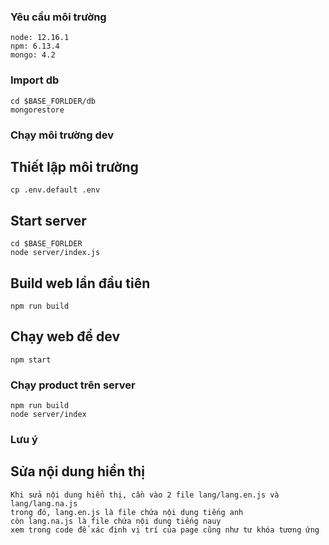 ### Yêu cầu môi trường
```
node: 12.16.1
npm: 6.13.4
mongo: 4.2
```

### Import db

```
cd $BASE_FORLDER/db
mongorestore
```

### Chạy môi trường dev
## Thiết lập môi trường
```
cp .env.default .env
```

## Start server
```
cd $BASE_FORLDER
node server/index.js
```

## Build web lần đầu tiên
```
npm run build
```

## Chạy web để dev
```
npm start
```

### Chạy product trên server
```
npm run build
node server/index
```
### Lưu ý
## Sửa nội dung hiển thị
```
Khi sửa nội dung hiển thị, cần vào 2 file lang/lang.en.js và lang/lang.na.js
trong đó, lang.en.js là file chứa nội dung tiếng anh
còn lang.na.js là file chứa nội dung tiếng nauy
xem trong code để xác định vị trí của page cũng như tư khóa tương ứng
```